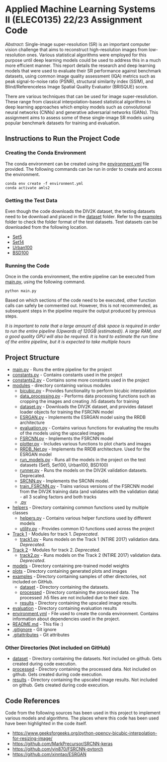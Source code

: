 # Applied Machine Learning Systems II (ELEC0135) 22/23 Assignment Code

_Abstract_: Single-image super-resolution (SR) is an important computer vision challenge that aims to reconstruct high-resolution images from low-resolution ones. Various statistical algorithms were employed for this purpose until deep learning models could be used to address this in a much more efficient manner. This report details the research and deep learning models that were used to evaluate their SR performance against benchmark datasets, using common image quality assessment (IQA) metrics such as peak signal-to-noise ratio (PSNR), structural similarity index (SSIM), and Blind/Referenceless Image Spatial Quality Evaluator (BRISQUE) score. 

There are various techniques that can be used for image super-resolution. These range from classical interpolation-based statistical algorithms to deep learning approaches which employ models such as convolutional neural networks (CNNs) and generative adversarial networks (GANs). This assignment aims to assess some of these single-image SR models using popular benchmark datasets for training and evaluation.

## Instructions to Run the Project Code

### Creating the Conda Environment
The conda environment can be created using the [environment.yml](./environment.yml) file provided. The following commands can be run in order to create and access the environment. 

```
conda env create -f environment.yml
conda activate amls2
```

### Getting the Test Data
Even though the code downloads the DIV2K dataset, the testing datasets need to be download and placed in the [dataset](./dataset) folder. Refer to the [examples](./examples) folder to check the folder format of the test datasets. Test datasets can be downloaded from the following location. 

- [Set5](https://uofi.box.com/shared/static/kfahv87nfe8ax910l85dksyl2q212voc.zip)
- [Set14](https://uofi.box.com/shared/static/igsnfieh4lz68l926l8xbklwsnnk8we9.zip)
- [Urban100](https://uofi.box.com/shared/static/65upg43jjd0a4cwsiqgl6o6ixube6klm.zip)
- [BSD100](https://uofi.box.com/shared/static/qgctsplb8txrksm9to9x01zfa4m61ngq.zip)

### Running the Code
Once in the conda environment, the entire pipeline can be executed from [main.py](./main.py), using the following command.

```
python main.py
```

Based on which sections of the code need to be executed, other function calls can safely be commented out. However, this is not recommended, as subsequent steps in the pipeline require the output produced by previous steps.

_It is important to note that a large amount of disk space is required in order to run the entire pipeline (Upwards of 120GB (estimated)). A large RAM, and a good quality GPU will also be required. It is hard to estimate the run time of the entire pipeline, but it is expected to take multiple hours_

## Project Structure

 * [main.py](./main.py) - Runs the entire pipeline for the project
 * [constants.py](./constants.py) - Contains constants used in the project
 * [constants2.py](./constants2.py) - Contains some more constants used in the project
 * [modules](./modules) - directory containing various modules 
   * [bicubic.py](./modules/bicubic.py) - Provides functionality to perform bicubic interpolation
   * [data_processing.py](./modules/data_processing.py) - Performs data processing functions such as cropping the images and creating .h5 datasets for training 
   * [dataset.py](./modules/dataset.py) - Downloads the DIV2K dataset, and provides dataset loader objects for training the FSRCNN model
   * [ESRGAN.py](./modules/ESRGAN.py) - Implements the ESRGAN model using the RRDB architecture
   * [evaluation.py](./modules/evaluation.py) - Contains various functions for evaluating the results of the models using the upscaled images
   * [FSRCNN.py](./modules/FSRCNN.py) - Implements the FSRCNN model
   * [plotter.py](./modules/plotter.py) - Includes various functions to plot charts and images
   * [RRDB_Net.py](./modules/RRDB_Net.py) - Implements the RRDB architecture. Used for the ESRGAN model
   * [run_models.py](./modules/run_models.py) - Runs all the models in the project on the test datasets (Set5, Set100, Urban100, BSD100)
   * [runner.py](./modules/runner.py) - Runs the models on the DIV2K validation datasets. Deprecated.
   * [SRCNN.py](./modules/SRCNN.py) - Implements the SRCNN model. 
   * [train_FSRCNN.py](./modules/train_FSRCNN.py) - Trains various versions of the FSRCNN model from the DIV2K training data (and validates with the validation data) - all 3 scaling factors and both tracks
   * [.py](./modules/.py)
 * [helpers](./helpers) - Directory containing common functions used by multiple classes 
   * [helpers.py](./helpers/helpers.py) - Contains various helper functions used by different models
   * [utility.py](./helpers/utility.py) - Provides common IO functions used across the project
 * [Track 1](./track1) - Modules for track 1. _Deprecated_.
   * [track1.py](./track1/track1.py) - Runs models on the Track 1 (NTIRE 2017) validation  data. _Deprecated_.
 * [Track 2](./track2) - Modules for track 2. _Deprecated_.
   * [track2.py](./track2/track2.py) - Runs models on the Track 2 (NTIRE 2017) validation  data. _Deprecated_.
 * [models](./models) - Directory containing pre-trained model weights
 * [plots](./plots) - Directory containing generated plots and images
 * [examples](./examples) - Directory containing samples of other directories, not included on GitHub.
   * [dataset](./examples/dataset) - Directory containing the datasets.
   * [processed](./examples/processed) - Directory containing the processed data. The processed .h5 files are not included due to their size.
   * [results](./examples/results) - Directory containing the upscaled image results.
 * [evaluation](./evaluation) - Directory containing evaluation results 
 * [environment.yml](./environment.yml) - File used to create the conda environment. Contains information about dependencies used in the project.
 * [README.md](./README.md) - This file :)
 * [.gitignore](./.gitignore) - Git ignore
 * [.gitattributes](./.gitattributes) - Git attributes

### Other Directories (Not included on GitHub)
 * [dataset](./dataset) - Directory containing the datasets. Not included on github. Gets created during code execution.
 * [processed](./processed) - Directory containing the processed data. Not included on github. Gets created during code execution.
 * [results](./results) - Directory containing the upscaled image results. Not included on github. Gets created during code execution.

## Code References

Code from the following sources has been used in this project to implement various models and algorithms. The places where this code has been used have been highlighted in the code itself.

- https://www.geeksforgeeks.org/python-opencv-bicubic-interpolation-for-resizing-image/
- https://github.com/MarkPrecursor/SRCNN-keras
- https://github.com/yjn870/FSRCNN-pytorch
- https://github.com/xinntao/ESRGAN
